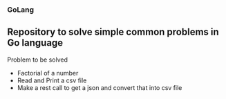### GoLang
Repository to solve simple common problems in Go  language
---
Problem to be solved
*  Factorial of a number 
* Read and Print a csv file 
* Make a rest call to get a json and convert that into csv file
